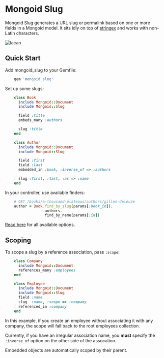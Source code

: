 Mongoid Slug
============

Mongoid Slug generates a URL slug or permalink based on one or more
fields in a Mongoid model. It sits idly on top of [stringex](https://github.com/rsl/stringex) and works with non-Latin characters.

![lacan](http://upload.wikimedia.org/wikipedia/commons/thumb/5/5d/Nus_borromeu_1.jpg/360px-Nus_borromeu_1.jpg)

Quick Start
-----------

Add mongoid_slug to your Gemfile:

```ruby
    gem 'mongoid_slug'
```

Set up some slugs:

```ruby
    class Book
      include Mongoid::Document
      include Mongoid::Slug

      field :title
      embeds_many :authors

      slug :title
    end

    class Author
      include Mongoid::Document
      include Mongoid::Slug

      field :first
      field :last
      embedded_in :book, :inverse_of => :authors

      slug :first, :last, :as => :name
    end
```

In your controller, use available finders:

```ruby
    # GET /books/a-thousand-plateaus/authors/gilles-deleuze
    author = Book.find_by_slug(params[:book_id]).
                  authors.
                  find_by_name(params[:id])
```

[Read here](https://github.com/papercavalier/mongoid-slug/blob/master/lib/mongoid/slug.rb)
for all available options.

Scoping
-------

To scope a slug by a reference association, pass `:scope`:

```ruby
    class Company
      include Mongoid::Document
      references_many :employees
    end

    class Employee
      include Mongoid::Document
      include Mongoid::Slug
      field :name
      slug  :name, :scope => :company
      referenced_in :company
    end
```

In this example, if you create an employee without associating it with
any company, the scope will fall back to the root employees collection.

Currently, if you have an irregular association name, you **must**
specify the `:inverse_of` option on the other side of the assocation.

Embedded objects are automatically scoped by their parent.
